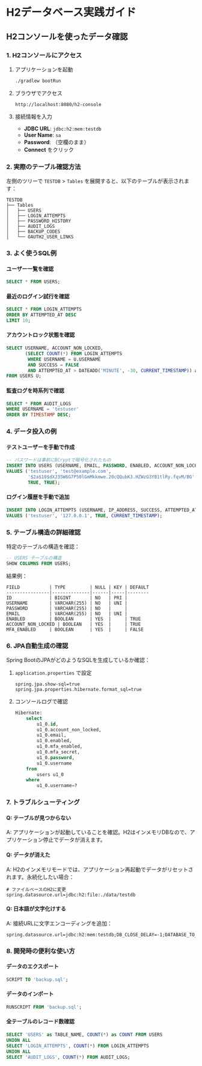 # H2データベース実践ガイド

## H2コンソールを使ったデータ確認

### 1. H2コンソールにアクセス

1. アプリケーションを起動
   ```bash
   ./gradlew bootRun
   ```

2. ブラウザでアクセス
   ```
   http://localhost:8080/h2-console
   ```

3. 接続情報を入力
   - **JDBC URL**: `jdbc:h2:mem:testdb`
   - **User Name**: `sa`
   - **Password**: （空欄のまま）
   - **Connect** をクリック

### 2. 実際のテーブル確認方法

左側のツリーで `TESTDB` > `Tables` を展開すると、以下のテーブルが表示されます：

```
TESTDB
├── Tables
│   ├── USERS
│   ├── LOGIN_ATTEMPTS
│   ├── PASSWORD_HISTORY
│   ├── AUDIT_LOGS
│   ├── BACKUP_CODES
│   └── OAUTH2_USER_LINKS
```

### 3. よく使うSQL例

#### ユーザー一覧を確認
```sql
SELECT * FROM USERS;
```

#### 最近のログイン試行を確認
```sql
SELECT * FROM LOGIN_ATTEMPTS 
ORDER BY ATTEMPTED_AT DESC 
LIMIT 10;
```

#### アカウントロック状態を確認
```sql
SELECT USERNAME, ACCOUNT_NON_LOCKED, 
       (SELECT COUNT(*) FROM LOGIN_ATTEMPTS 
        WHERE USERNAME = U.USERNAME 
        AND SUCCESS = FALSE 
        AND ATTEMPTED_AT > DATEADD('MINUTE', -30, CURRENT_TIMESTAMP)) as RECENT_FAILURES
FROM USERS U;
```

#### 監査ログを時系列で確認
```sql
SELECT * FROM AUDIT_LOGS 
WHERE USERNAME = 'testuser' 
ORDER BY TIMESTAMP DESC;
```

### 4. データ投入の例

#### テストユーザーを手動で作成
```sql
-- パスワードは事前にBCryptで暗号化されたもの
INSERT INTO USERS (USERNAME, EMAIL, PASSWORD, ENABLED, ACCOUNT_NON_LOCKED) 
VALUES ('testuser', 'test@example.com', 
        '$2a$10$dXJ3SW6G7P50lGmMkkmwe.20cQQubK3.HZWzG3YB1tlRy.fqvM/BG', 
        TRUE, TRUE);
```

#### ログイン履歴を手動で追加
```sql
INSERT INTO LOGIN_ATTEMPTS (USERNAME, IP_ADDRESS, SUCCESS, ATTEMPTED_AT) 
VALUES ('testuser', '127.0.0.1', TRUE, CURRENT_TIMESTAMP);
```

### 5. テーブル構造の詳細確認

特定のテーブルの構造を確認：
```sql
-- USERS テーブルの構造
SHOW COLUMNS FROM USERS;
```

結果例：
```
FIELD           | TYPE         | NULL | KEY | DEFAULT
----------------|--------------|------|-----|--------
ID              | BIGINT       | NO   | PRI | 
USERNAME        | VARCHAR(255) | NO   | UNI | 
PASSWORD        | VARCHAR(255) | NO   |     |
EMAIL           | VARCHAR(255) | NO   | UNI |
ENABLED         | BOOLEAN      | YES  |     | TRUE
ACCOUNT_NON_LOCKED | BOOLEAN   | YES  |     | TRUE
MFA_ENABLED     | BOOLEAN      | YES  |     | FALSE
```

### 6. JPA自動生成の確認

Spring BootのJPAがどのようなSQLを生成しているか確認：

1. `application.properties` で設定
   ```properties
   spring.jpa.show-sql=true
   spring.jpa.properties.hibernate.format_sql=true
   ```

2. コンソールログで確認
   ```sql
   Hibernate: 
       select
           u1_0.id,
           u1_0.account_non_locked,
           u1_0.email,
           u1_0.enabled,
           u1_0.mfa_enabled,
           u1_0.mfa_secret,
           u1_0.password,
           u1_0.username 
       from
           users u1_0 
       where
           u1_0.username=?
   ```

### 7. トラブルシューティング

#### Q: テーブルが見つからない
A: アプリケーションが起動していることを確認。H2はインメモリDBなので、アプリケーション停止でデータが消えます。

#### Q: データが消えた
A: H2のインメモリモードでは、アプリケーション再起動でデータがリセットされます。永続化したい場合：
```properties
# ファイルベースのH2に変更
spring.datasource.url=jdbc:h2:file:./data/testdb
```

#### Q: 日本語が文字化けする
A: 接続URLに文字エンコーディングを追加：
```properties
spring.datasource.url=jdbc:h2:mem:testdb;DB_CLOSE_DELAY=-1;DATABASE_TO_UPPER=false;MODE=MySQL
```

### 8. 開発時の便利な使い方

#### データのエクスポート
```sql
SCRIPT TO 'backup.sql';
```

#### データのインポート
```sql
RUNSCRIPT FROM 'backup.sql';
```

#### 全テーブルのレコード数確認
```sql
SELECT 'USERS' as TABLE_NAME, COUNT(*) as COUNT FROM USERS
UNION ALL
SELECT 'LOGIN_ATTEMPTS', COUNT(*) FROM LOGIN_ATTEMPTS
UNION ALL
SELECT 'AUDIT_LOGS', COUNT(*) FROM AUDIT_LOGS;
```